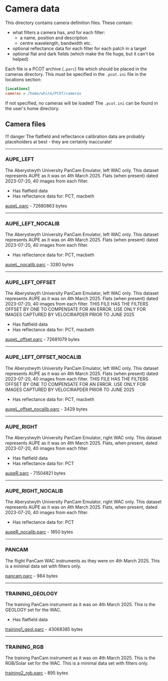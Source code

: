 # Camera data

<!-- Note to authors: Do not edit the index.md directly, edit 
     header.txt and use ./gencams.py. See the README. -->

This directory contains camera definition files. These contain:

* what filters a camera has, and for each filter:
    * a name, position and description
    * centre wavelength, bandwidth etc.
* optional reflectance data for each filter for each patch in a target
* optional flat and dark fields (which make the file huge, but it can't
be helped)

Each file is a PCOT archive (`.parc`) file which should be placed
in the cameras directory. This must be specified in the `.pcot.ini` file
in the locations section:

```ini
[Locations]
cameras = /home/white/PCOT/cameras
```
If not specified, no cameras will be loaded! The `.pcot.ini` can be
found in the user's home directory.

## Camera files

!!! danger
    The flatfield and reflectance calibration data are probably 
    placeholders at best - they are certainly inaccurate!




---

### AUPE_LEFT

The Aberystwyth University PanCam Emulator, left WAC only.
This dataset represents AUPE as it was on 4th March 2025.
Flats (when present) dated 2023-07-20, 40 images from each filter.

* Has flatfield data
* Has reflectance data for: PCT, macbeth

[aupeL.parc](aupeL.parc) - 72680863 bytes


---

### AUPE_LEFT_NOCALIB

The Aberystwyth University PanCam Emulator, left WAC only.
This dataset represents AUPE as it was on 4th March 2025.
Flats (when present) dated 2023-07-20, 40 images from each filter.

* Has reflectance data for: PCT, macbeth

[aupeL_nocalib.parc](aupeL_nocalib.parc) - 3280 bytes


---

### AUPE_LEFT_OFFSET

The Aberystwyth University PanCam Emulator, left WAC only.
This dataset represents AUPE as it was on 4th March 2025.
Flats (when present) dated 2023-07-20, 40 images from each filter.
THIS FILE HAS THE FILTERS OFFSET BY ONE TO COMPENSATE FOR AN ERROR.
USE ONLY FOR IMAGES CAPTURED BY VELOCIRAPDER PRIOR TO JUNE 2025

* Has flatfield data
* Has reflectance data for: PCT, macbeth

[aupeL_offset.parc](aupeL_offset.parc) - 72681079 bytes


---

### AUPE_LEFT_OFFSET_NOCALIB

The Aberystwyth University PanCam Emulator, left WAC only.
This dataset represents AUPE as it was on 4th March 2025.
Flats (when present) dated 2023-07-20, 40 images from each filter.
THIS FILE HAS THE FILTERS OFFSET BY ONE TO COMPENSATE FOR AN ERROR.
USE ONLY FOR IMAGES CAPTURED BY VELOCIRAPDER PRIOR TO JUNE 2025

* Has reflectance data for: PCT, macbeth

[aupeL_offset_nocalib.parc](aupeL_offset_nocalib.parc) - 3429 bytes


---

### AUPE_RIGHT

The Aberystwyth University PanCam Emulator, right WAC only.
This dataset represents AUPE as it was on 4th March 2025.
Flats, when present, dated 2023-07-20, 40 images from each filter.

* Has flatfield data
* Has reflectance data for: PCT

[aupeR.parc](aupeR.parc) - 71504821 bytes


---

### AUPE_RIGHT_NOCALIB

The Aberystwyth University PanCam Emulator, right WAC only.
This dataset represents AUPE as it was on 4th March 2025.
Flats, when present, dated 2023-07-20, 40 images from each filter.

* Has reflectance data for: PCT

[aupeR_nocalib.parc](aupeR_nocalib.parc) - 1850 bytes


---

### PANCAM

The flight PanCam WAC instruments as they were on 4th March 2025.
This is a minimal data set with filters only.


[pancam.parc](pancam.parc) - 984 bytes


---

### TRAINING_GEOLOGY

The training PanCam instrument as it was on 4th March 2025.
This is the GEOLOGY set for the WAC.

* Has flatfield data

[training1_geol.parc](training1_geol.parc) - 43068385 bytes


---

### TRAINING_RGB

The training PanCam instrument as it was on 4th March 2025.
This is the RGB/Solar set for the WAC.
This is a minimal data set with filters only.


[training2_rgb.parc](training2_rgb.parc) - 895 bytes

